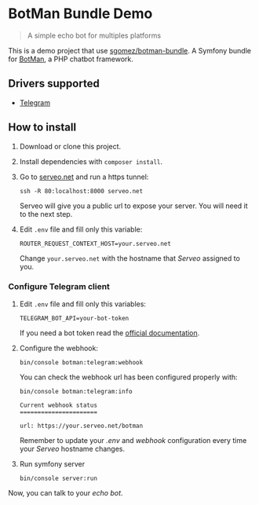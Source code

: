 # BotMan Bundle Demo
> A simple echo bot for multiples platforms

This is a demo project that use [sgomez/botman-bundle](https://github.com/sgomez/botman-bundle/).
A Symfony bundle for [BotMan](https://botman.io/), a PHP chatbot framework.
 
## Drivers supported

* [Telegram](https://botman.io/2.0/driver-telegram)

## How to install

1. Download or clone this project.

1. Install dependencies with `composer install`.

1. Go to [serveo.net](http://serveo.net/) and run a https tunnel:
    ```
    ssh -R 80:localhost:8000 serveo.net
    ```
     
    Serveo will give you a public url to expose your server. You will need it to the next step.
 
1. Edit `.env` file and fill only this variable:
    
    ```dotenv
    ROUTER_REQUEST_CONTEXT_HOST=your.serveo.net
    ```
    
    Change `your.serveo.net` with the hostname that _Serveo_ assigned to you. 


### Configure Telegram client

1. Edit `.env` file and fill only this variables:
    
    ```dotenv
    TELEGRAM_BOT_API=your-bot-token
    ```
    
    If you need a bot token read the [official documentation](https://core.telegram.org/bots).

1. Configure the webhook:

    ```
    bin/console botman:telegram:webhook
    ```
    
    You can check the webhook url has been configured properly with:
    
    ```
    bin/console botman:telegram:info
    
    Current webhook status
    ======================
    
    url: https://your.serveo.net/botman
    ```
    
    Remember to update your _.env_ and _webhook_ configuration every time your _Serveo_ hostname changes.
    
1. Run symfony server

    ```
    bin/console server:run
    ```
    
Now, you can talk to your _echo bot_.
